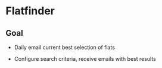 # Flatfinder

## Goal

- Daily email current best selection of flats

- Configure search criteria, receive emails with best results
